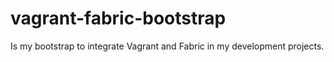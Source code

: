 vagrant-fabric-bootstrap
========================

Is my bootstrap to integrate Vagrant and Fabric in my development projects.
